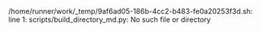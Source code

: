 /home/runner/work/_temp/9af6ad05-186b-4cc2-b483-fe0a20253f3d.sh: line 1: scripts/build_directory_md.py: No such file or directory
